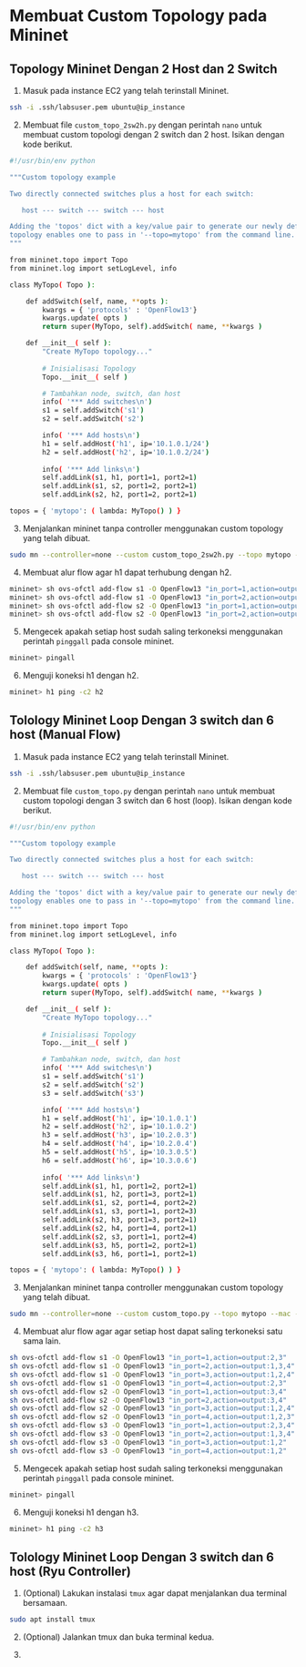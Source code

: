 # Membuat Custom Topology pada Mininet
## Topology Mininet Dengan 2 Host dan 2 Switch
1. Masuk pada instance EC2 yang telah terinstall Mininet.
```sh
ssh -i .ssh/labsuser.pem ubuntu@ip_instance
```
2. Membuat file `custom_topo_2sw2h.py` dengan perintah `nano` untuk membuat custom
topologi dengan 2 switch dan 2 host. Isikan dengan kode berikut.
```sh
#!/usr/bin/env python

"""Custom topology example

Two directly connected switches plus a host for each switch:

   host --- switch --- switch --- host

Adding the 'topos' dict with a key/value pair to generate our newly defined
topology enables one to pass in '--topo=mytopo' from the command line.
"""

from mininet.topo import Topo
from mininet.log import setLogLevel, info

class MyTopo( Topo ):

    def addSwitch(self, name, **opts ):
        kwargs = { 'protocols' : 'OpenFlow13'}
        kwargs.update( opts )
        return super(MyTopo, self).addSwitch( name, **kwargs )

    def __init__( self ):
        "Create MyTopo topology..."
        
        # Inisialisasi Topology
        Topo.__init__( self )

        # Tambahkan node, switch, dan host
        info( '*** Add switches\n')
        s1 = self.addSwitch('s1')
        s2 = self.addSwitch('s2')

        info( '*** Add hosts\n')
        h1 = self.addHost('h1', ip='10.1.0.1/24')
        h2 = self.addHost('h2', ip='10.1.0.2/24')
     
        info( '*** Add links\n')
        self.addLink(s1, h1, port1=1, port2=1)
        self.addLink(s1, s2, port1=2, port2=1)
        self.addLink(s2, h2, port1=2, port2=1)

topos = { 'mytopo': ( lambda: MyTopo() ) }
```
3. Menjalankan mininet tanpa controller menggunakan custom topology yang telah dibuat.
```sh
sudo mn --controller=none --custom custom_topo_2sw2h.py --topo mytopo --mac --arp
```
4. Membuat alur flow agar h1 dapat terhubung dengan h2.
```sh
mininet> sh ovs-ofctl add-flow s1 -O OpenFlow13 "in_port=1,action=output:2"
mininet> sh ovs-ofctl add-flow s1 -O OpenFlow13 "in_port=2,action=output:1"
mininet> sh ovs-ofctl add-flow s2 -O OpenFlow13 "in_port=1,action=output:2"
mininet> sh ovs-ofctl add-flow s2 -O OpenFlow13 "in_port=2,action=output:1"
```
5. Mengecek apakah setiap host sudah saling terkoneksi menggunakan perintah
`pinggall` pada console mininet.
```sh
mininet> pingall
```
6. Menguji koneksi h1 dengan h2.
```sh
mininet> h1 ping -c2 h2
```
## Tolology Mininet Loop Dengan 3 switch dan 6 host (Manual Flow)
1. Masuk pada instance EC2 yang telah terinstall Mininet.
```sh
ssh -i .ssh/labsuser.pem ubuntu@ip_instance
```
2. Membuat file `custom_topo.py` dengan perintah `nano` untuk membuat custom
topologi dengan 3 switch dan 6 host (loop). Isikan dengan kode berikut.
```sh
#!/usr/bin/env python

"""Custom topology example

Two directly connected switches plus a host for each switch:

   host --- switch --- switch --- host

Adding the 'topos' dict with a key/value pair to generate our newly defined
topology enables one to pass in '--topo=mytopo' from the command line.
"""

from mininet.topo import Topo
from mininet.log import setLogLevel, info

class MyTopo( Topo ):

    def addSwitch(self, name, **opts ):
        kwargs = { 'protocols' : 'OpenFlow13'}
        kwargs.update( opts )
        return super(MyTopo, self).addSwitch( name, **kwargs )

    def __init__( self ):
        "Create MyTopo topology..."
        
        # Inisialisasi Topology
        Topo.__init__( self )

        # Tambahkan node, switch, dan host
        info( '*** Add switches\n')
        s1 = self.addSwitch('s1')
        s2 = self.addSwitch('s2')
        s3 = self.addSwitch('s3')

        info( '*** Add hosts\n')
        h1 = self.addHost('h1', ip='10.1.0.1')
        h2 = self.addHost('h2', ip='10.1.0.2')
        h3 = self.addHost('h3', ip='10.2.0.3')
        h4 = self.addHost('h4', ip='10.2.0.4')
        h5 = self.addHost('h5', ip='10.3.0.5')
        h6 = self.addHost('h6', ip='10.3.0.6')
        
        info( '*** Add links\n')
        self.addLink(s1, h1, port1=2, port2=1)
        self.addLink(s1, h2, port1=3, port2=1)
        self.addLink(s1, s2, port1=4, port2=2)
        self.addLink(s1, s3, port1=1, port2=3)
        self.addLink(s2, h3, port1=3, port2=1)
        self.addLink(s2, h4, port1=4, port2=1)
        self.addLink(s2, s3, port1=1, port2=4)
        self.addLink(s3, h5, port1=2, port2=1)
        self.addLink(s3, h6, port1=1, port2=1)

topos = { 'mytopo': ( lambda: MyTopo() ) }
```
3. Menjalankan mininet tanpa controller menggunakan custom topology yang telah dibuat.
```sh
sudo mn --controller=none --custom custom_topo.py --topo mytopo --mac --arp
```
4. Membuat alur flow agar agar setiap host dapat saling terkoneksi satu
sama lain.
```sh
sh ovs-ofctl add-flow s1 -O OpenFlow13 "in_port=1,action=output:2,3"
sh ovs-ofctl add-flow s1 -O OpenFlow13 "in_port=2,action=output:1,3,4"
sh ovs-ofctl add-flow s1 -O OpenFlow13 "in_port=3,action=output:1,2,4"
sh ovs-ofctl add-flow s1 -O OpenFlow13 "in_port=4,action=output:2,3"
sh ovs-ofctl add-flow s2 -O OpenFlow13 "in_port=1,action=output:3,4"
sh ovs-ofctl add-flow s2 -O OpenFlow13 "in_port=2,action=output:3,4"
sh ovs-ofctl add-flow s2 -O OpenFlow13 "in_port=3,action=output:1,2,4"
sh ovs-ofctl add-flow s2 -O OpenFlow13 "in_port=4,action=output:1,2,3"
sh ovs-ofctl add-flow s3 -O OpenFlow13 "in_port=1,action=output:2,3,4"
sh ovs-ofctl add-flow s3 -O OpenFlow13 "in_port=2,action=output:1,3,4"
sh ovs-ofctl add-flow s3 -O OpenFlow13 "in_port=3,action=output:1,2"
sh ovs-ofctl add-flow s3 -O OpenFlow13 "in_port=4,action=output:1,2"
```
5. Mengecek apakah setiap host sudah saling terkoneksi menggunakan perintah
`pinggall` pada console mininet.
```sh
mininet> pingall
```
6. Menguji koneksi h1 dengan h3.
```sh
mininet> h1 ping -c2 h3
```
## Tolology Mininet Loop Dengan 3 switch dan 6 host (Ryu Controller)
1. (Optional) Lakukan instalasi `tmux` agar dapat menjalankan dua terminal bersamaan.
```sh
sudo apt install tmux
```
2. (Optional) Jalankan tmux dan buka terminal kedua.

3.  
